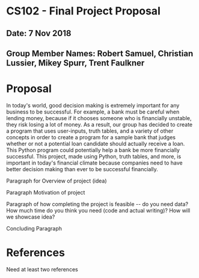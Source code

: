 # CS102 - Final Project Proposal
## Date: 7 Nov 2018
## Group Member Names: Robert Samuel, Christian Lussier, Mikey Spurr, Trent Faulkner

# Proposal
In today's world, good decision making is extremely important for any business to be successful. For example, a bank must be careful when lending money, because if it chooses someone who is financially unstable, they risk losing a lot of money. As a result, our group has decided to create a program that uses user-inputs, truth tables, and a variety of other concepts in order to create a program for a sample bank that judges whether or not a potential loan candidate should actually receive a loan. This Python program could potentially help a bank be more financially successful. This project, made using Python, truth tables, and more, is important in today's financial climate because companies need to have better decision making than ever to be successful financially.

Paragraph for Overview of project (idea)

Paragraph Motivation of project

Paragraph of how completing the project is feasible -- do you need data? How much time do you think you need (code and actual writing)? How will we showcase idea?

Concluding Paragraph

# References
Need at least two references
